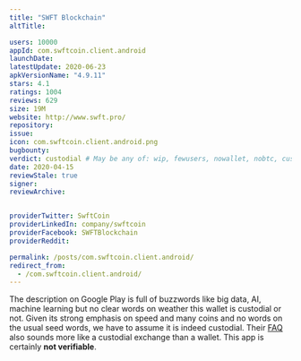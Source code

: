 ```yaml
---
title: "SWFT Blockchain"
altTitle: 

users: 10000
appId: com.swftcoin.client.android
launchDate: 
latestUpdate: 2020-06-23
apkVersionName: "4.9.11"
stars: 4.1
ratings: 1004
reviews: 629
size: 19M
website: http://www.swft.pro/
repository: 
issue: 
icon: com.swftcoin.client.android.png
bugbounty: 
verdict: custodial # May be any of: wip, fewusers, nowallet, nobtc, custodial, nosource, nonverifiable, reproducible, bounty, defunct
date: 2020-04-15
reviewStale: true
signer: 
reviewArchive:


providerTwitter: SwftCoin
providerLinkedIn: company/swftcoin
providerFacebook: SWFTBlockchain
providerReddit: 

permalink: /posts/com.swftcoin.client.android/
redirect_from:
  - /com.swftcoin.client.android/
---
```



The description on Google Play is full of buzzwords like big data, AI, machine
learning but no clear words on weather this wallet is custodial or not. Given
its strong emphasis on speed and many coins and no words on the usual seed words,
we have to assume it is indeed custodial. Their [FAQ](https://www.swft.pro/#/FAQ)
also sounds more like a custodial exchange than a wallet. This app is certainly
**not verifiable**.

